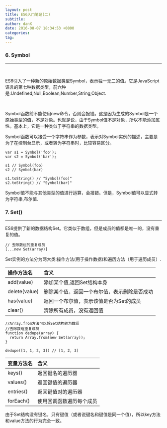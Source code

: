 ```yaml
---
layout: post
title: ES6入门笔记(二)
subtitle: 
author: danX
date: 2016-08-07 18:34:53 +0800
categories: 
tag: 
---
```


### 6. Symbol

-----

&nbsp;


ES6引入了一种新的原始数据类型Symbol，表示独一无二的值。它是JavaScript语言的第七种数据类型，前六种是:Undefined,Null,Boolean,Number,String,Object.

&nbsp;

Symbol函数前不能使用new命令，否则会报错。这是因为生成的Symbol是一个原始类型的值，不是对象。也就是说，由于Symbol值不是对象，所以不能添加属性。基本上，它是一种类似于字符串的数据类型。

Symbol函数可以接受一个字符串作为参数，表示对Symbol实例的描述，主要是为了在控制台显示，或者转为字符串时，比较容易区分。

```
var s1 = Symbol('foo');
var s2 = Symbol('bar');

s1 // Symbol(foo)
s2 // Symbol(bar)

s1.toString() // "Symbol(foo)"
s2.toString() // "Symbol(bar)"

```

Symbol值不能与其他类型的值进行运算，会报错。但是，Symbol值可以显式转为字符串,布尔值.

### 7. Set()

------

ES6提供了新的数据结构Set。它类似于数组，但是成员的值都是唯一的，没有重复的值。

```
// 去除数组的重复成员
[...new Set(array)]
```

Set实例的方法分为两大类:操作方法(用于操作数据)和遍历方法（用于遍历成员）.

|操作方法名|含义|
|:---|:---|
|add(value)|添加某个值,返回Set结构本身|
|delete(value)|删除某个值，返回一个布尔值，表示删除是否成功|
|has(value)|返回一个布尔值，表示该值是否为Set的成员|
|clear()|清除所有成员，没有返回值|

```
//Array.from方法可以将Set结构转为数组
//去除数组重复成员
function dedupe(array) {
  return Array.from(new Set(array));
}

dedupe([1, 1, 2, 3]) // [1, 2, 3]
```

|变量方法名|含义|
|:---|:---|
|keys()|返回键名的遍历器|
|values()|返回键值的遍历器|
|entries()|返回键值对的遍历器|
|forEach()|使用回调函数遍历每个成员|

由于Set结构没有键名，只有键值（或者说键名和键值是同一个值），所以key方法和value方法的行为完全一致。

